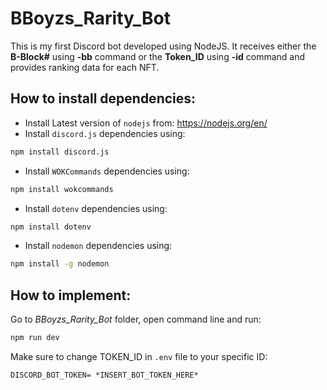 # **BBoyzs_Rarity_Bot**
This is my first Discord bot developed using NodeJS.
It receives either the **B-Block#** using **-bb** command or the **Token_ID** using **-id** command and provides ranking data for each NFT.

## **How to install dependencies:**

- Install Latest version of `nodejs` from: https://nodejs.org/en/
- Install `discord.js` dependencies using: 
```bash
npm install discord.js
```
- Install `WOKCommands` dependencies using:
```bash
npm install wokcommands
```
- Install `dotenv` dependencies using:
```bash
npm install dotenv
```
- Install `nodemon` dependencies using: 
```bash
npm install -g nodemon 
``` 

## **How to implement:**

Go to *BBoyzs_Rarity_Bot* folder, open command line and run:
```bash
npm run dev
```

Make sure to change TOKEN_ID in `.env` file to your specific ID:
```
DISCORD_BOT_TOKEN= *INSERT_BOT_TOKEN_HERE*
```
